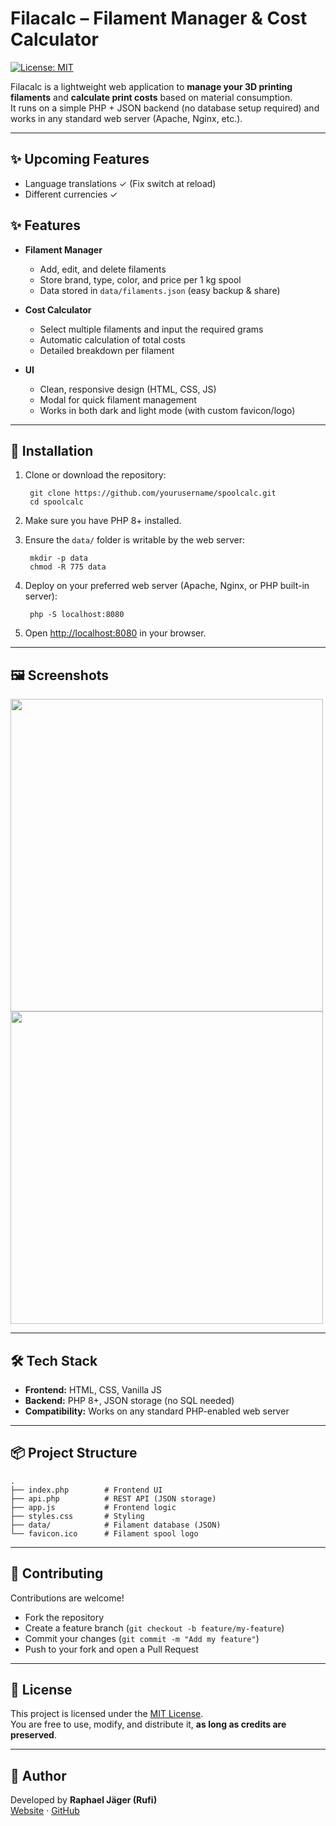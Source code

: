 # Filacalc – Filament Manager & Cost Calculator

[![License: MIT](https://img.shields.io/badge/License-MIT-yellow.svg)](LICENSE)

Filacalc is a lightweight web application to **manage your 3D printing filaments** and **calculate print costs** based on material consumption.  
It runs on a simple PHP + JSON backend (no database setup required) and works in any standard web server (Apache, Nginx, etc.).

---

## ✨ Upcoming Features
- Language translations ✓ (Fix switch at reload)
- Different currencies ✓

## ✨ Features
- **Filament Manager**
  - Add, edit, and delete filaments  
  - Store brand, type, color, and price per 1 kg spool  
  - Data stored in `data/filaments.json` (easy backup & share)

- **Cost Calculator**
  - Select multiple filaments and input the required grams  
  - Automatic calculation of total costs  
  - Detailed breakdown per filament  

- **UI**
  - Clean, responsive design (HTML, CSS, JS)  
  - Modal for quick filament management  
  - Works in both dark and light mode (with custom favicon/logo)

---

## 🚀 Installation
1. Clone or download the repository:

        git clone https://github.com/yourusername/spoolcalc.git
        cd spoolcalc

2. Make sure you have PHP 8+ installed.  
3. Ensure the `data/` folder is writable by the web server:

        mkdir -p data
        chmod -R 775 data

4. Deploy on your preferred web server (Apache, Nginx, or PHP built-in server):

        php -S localhost:8080

5. Open [http://localhost:8080](http://localhost:8080) in your browser.

---

## 🖼️ Screenshots

[<img src="https://github.com/user-attachments/assets/894ce675-2db5-4fcf-bff1-687d9e61420f" width="500"/>](https://github.com/user-attachments/assets/894ce675-2db5-4fcf-bff1-687d9e61420f)
[<img src="https://github.com/user-attachments/assets/9f34350f-920c-4d05-b4e4-1545ded5bf55" width="500"/>](https://github.com/user-attachments/assets/9f34350f-920c-4d05-b4e4-1545ded5bf55)


---

## 🛠️ Tech Stack
- **Frontend:** HTML, CSS, Vanilla JS  
- **Backend:** PHP 8+, JSON storage (no SQL needed)  
- **Compatibility:** Works on any standard PHP-enabled web server

---

## 📦 Project Structure
    .
    ├── index.php        # Frontend UI
    ├── api.php          # REST API (JSON storage)
    ├── app.js           # Frontend logic
    ├── styles.css       # Styling
    ├── data/            # Filament database (JSON)
    └── favicon.ico      # Filament spool logo

---

## 🤝 Contributing
Contributions are welcome!  
- Fork the repository  
- Create a feature branch (`git checkout -b feature/my-feature`)  
- Commit your changes (`git commit -m "Add my feature"`)  
- Push to your fork and open a Pull Request  

---

## 📜 License
This project is licensed under the [MIT License](LICENSE).  
You are free to use, modify, and distribute it, **as long as credits are preserved**.

---

## 👤 Author
Developed by **Raphael Jäger (Rufi)**  
[Website](https://www.jaeger-raphael.de) · [GitHub](https://github.com/EasyArt)
